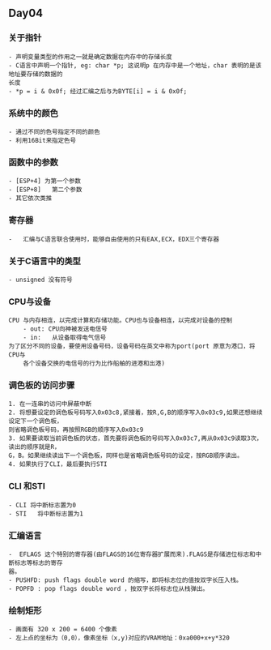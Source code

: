 ## Day04
### 关于指针
	- 声明变量类型的作用之一就是确定数据在内存中的存储长度
	- C语言中声明一个指针, eg: char *p; 这说明p 在内存中是一个地址，char 表明的是该地址要存储的数据的
	长度
	- *p = i & 0x0f; 经过汇编之后与为BYTE[i] = i & 0x0f;
### 系统中的颜色
	- 通过不同的色号指定不同的颜色
	- 利用16Bit来指定色号

### 函数中的参数
	- [ESP+4] 为第一个参数
	- [ESP+8]	第二个参数
	- 其它依次类推

### 寄存器
	-   汇编与C语言联合使用时，能够自由使用的只有EAX,ECX，EDX三个寄存器

###	关于C语言中的类型
	- unsigned 没有符号

### CPU与设备
	CPU 与内存相连，以完成计算和存储功能。CPU也与设备相连，以完成对设备的控制
		- out: CPU向神被发送电信号
		- in:	从设备取得电气信号
	为了区分不同的设备，要使用设备号码，设备号码在英文中称为port(port 原意为港口，将CPU与
		各个设备交换的电信号的行为比作船舶的进港和出港)

### 调色板的访问步骤
	1. 在一连串的访问中屏蔽中断
	2. 将想要设定的调色板号码写入0x03c8,紧接着，按R,G,B的顺序写入0x03c9,如果还想继续设定下一个调色板，
	则省略调色板号码，再按照RGB的顺序写入0x03c9
	3. 如果要读取当前调色板的状态，首先要将调色板的号码写入0x03c7,再从0x03c9读取3次，读出的顺序就是R，
	G，B。如果继续读出下一个调色板，同样也是省略调色板号码的设定，按RGB顺序读出。
	4. 如果执行了CLI，最后要执行STI

### CLI 和STI
	- CLI 将中断标志置为0
	- STI	将中断标志置为1
### 汇编语言
	-  EFLAGS 这个特别的寄存器(由FLAGS的16位寄存器扩展而来).FLAGS是存储进位标志和中断标志等标志的寄存
	器。
	- PUSHFD: push flags double word 的缩写，即将标志位的值按双字长压入栈。
	- POPFD	: pop flags double word ，按双字长将标志位从栈弹出。
### 绘制矩形
	- 画面有 320 x 200 = 6400 个像素
	- 左上点的坐标为（0,0），像素坐标（x,y)对应的VRAM地址：0xa000+x+y*320
